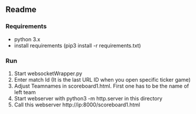 ## Readme

### Requirements

- python 3.x
- install requirements (pip3 install -r requirements.txt)

### Run

1. Start websocketWrapper.py
1. Enter match Id (It is the last URL ID when you open specific ticker game)
1. Adjust Teamnames in scoreboard1.html. First one has to be the name of left team
1. Start webserver with python3 -m http.server in this directory
1. Call this webserver http://ip:8000/scoreboard1.html